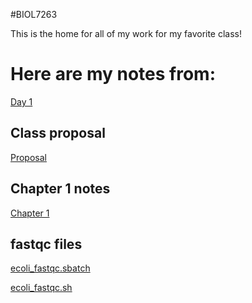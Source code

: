 
#BIOL7263

This is the home for all of my work for my favorite class!

# Here are my notes from:

 [Day 1](https://github.com/Salil1129/Example29Aug24/blob/main/Scripts/template.sbatch.sh)


## Class proposal


[Proposal](https://github.com/Salil1129/BIOL7263/blob/main/class_presentation/Salil%20Jindal's%20Research%20proposal.pdf)

## Chapter 1 notes

 [Chapter 1](https://github.com/Salil1129/BIOL7263/blob/main/Chapter%201.Rmd)

## fastqc files

[ecoli_fastqc.sbatch](https://github.com/Salil1129/BIOL7263/blob/main/Scripts/fastqc/ecoli_fastqc.sbatch)

[ecoli_fastqc.sh](https://github.com/Salil1129/BIOL7263/blob/main/Scripts/fastqc/ecoli_fastqc.sh)











